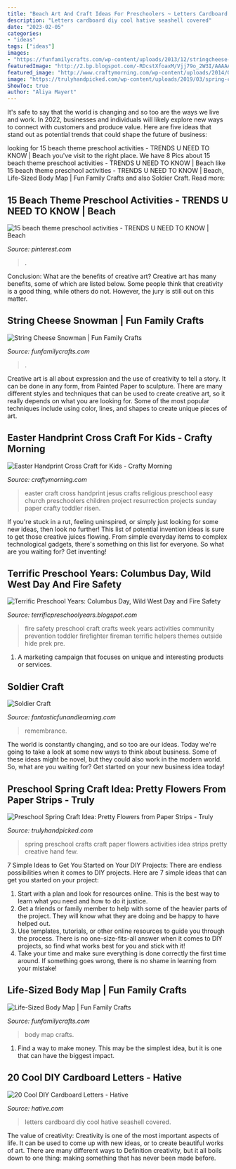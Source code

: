 ```yaml
---
title: "Beach Art And Craft Ideas For Preschoolers ~ Letters Cardboard Diy Cool Hative Seashell Covered"
description: "Letters cardboard diy cool hative seashell covered"
date: "2023-02-05"
categories:
- "ideas"
tags: ["ideas"]
images:
- "https://funfamilycrafts.com/wp-content/uploads/2013/12/stringcheese-snowman.jpg"
featuredImage: "http://2.bp.blogspot.com/-RDcstXfoaxM/Vjj79o_2W3I/AAAAAAAABrQ/cNAMAmOpBik/s1600/DSC00468.JPG"
featured_image: "http://www.craftymorning.com/wp-content/uploads/2014/03/jesus-cross-easter-craft.png"
image: "https://trulyhandpicked.com/wp-content/uploads/2019/03/spring-crafts-preschool-creative-art-ideas-creative-maxx-ideas-155176719084ngk.jpg"
ShowToc: true
author: "Aliya Mayert"
---
```



It's safe to say that the world is changing and so too are the ways we live and work. In 2022, businesses and individuals will likely explore new ways to connect with customers and produce value. Here are five ideas that stand out as potential trends that could shape the future of business:

	

		
looking for 15 beach theme preschool activities - TRENDS U NEED TO KNOW | Beach you've visit to the right place. We have 8 Pics about 15 beach theme preschool activities - TRENDS U NEED TO KNOW | Beach like 15 beach theme preschool activities - TRENDS U NEED TO KNOW | Beach, Life-Sized Body Map | Fun Family Crafts and also Soldier Craft. Read more:
		
    
## 15 Beach Theme Preschool Activities - TRENDS U NEED TO KNOW | Beach

<img loading=lazy src="https://i.pinimg.com/736x/6f/88/48/6f88482d1a4420fc8770981683e63cc2.jpg" onerror="this.onerror=null;this.src='https://tse4.mm.bing.net/th?id=OIP.Sf-vwBkKGfSnEMyJhWiEpQHaKQ&amp;pid=15.1';" alt="15 beach theme preschool activities - TRENDS U NEED TO KNOW | Beach">

_Source: pinterest.com_

>. 

	

Conclusion: What are the benefits of creative art?
Creative art has many benefits, some of which are listed below. Some people think that creativity is a good thing, while others do not. However, the jury is still out on this matter.

    
## String Cheese Snowman | Fun Family Crafts

<img loading=lazy src="https://funfamilycrafts.com/wp-content/uploads/2013/12/stringcheese-snowman.jpg" onerror="this.onerror=null;this.src='https://tse4.mm.bing.net/th?id=OIP.sWo_ONPh4Ace87D5OqdmwgHaLH&amp;pid=15.1';" alt="String Cheese Snowman | Fun Family Crafts">

_Source: funfamilycrafts.com_

>. 

	

Creative art is all about expression and the use of creativity to tell a story. It can be done in any form, from Painted Paper to sculpture. There are many different styles and techniques that can be used to create creative art, so it really depends on what you are looking for. Some of the most popular techniques include using color, lines, and shapes to create unique pieces of art.

    
## Easter Handprint Cross Craft For Kids - Crafty Morning

<img loading=lazy src="http://www.craftymorning.com/wp-content/uploads/2014/03/jesus-cross-easter-craft.png" onerror="this.onerror=null;this.src='https://tse4.mm.bing.net/th?id=OIP.QZjlBFlitxt8eyUN_C8uJwHaN9&amp;pid=15.1';" alt="Easter Handprint Cross Craft for Kids - Crafty Morning">

_Source: craftymorning.com_

>easter craft cross handprint jesus crafts religious preschool easy church preschoolers children project resurrection projects sunday paper crafty toddler risen. 

	

If you're stuck in a rut, feeling uninspired, or simply just looking for some new ideas, then look no further! This list of potential invention ideas is sure to get those creative juices flowing. From simple everyday items to complex technological gadgets, there's something on this list for everyone. So what are you waiting for? Get inventing!

    
## Terrific Preschool Years: Columbus Day, Wild West Day And Fire Safety

<img loading=lazy src="http://2.bp.blogspot.com/-RDcstXfoaxM/Vjj79o_2W3I/AAAAAAAABrQ/cNAMAmOpBik/s1600/DSC00468.JPG" onerror="this.onerror=null;this.src='https://tse1.mm.bing.net/th?id=OIP.BoSRLUdHD_dvleNFAD1LFwHaJ4&amp;pid=15.1';" alt="Terrific Preschool Years: Columbus Day, Wild West Day and Fire Safety">

_Source: terrificpreschoolyears.blogspot.com_

>fire safety preschool craft crafts week years activities community prevention toddler firefighter fireman terrific helpers themes outside hide prek pre. 

	

1. A marketing campaign that focuses on unique and interesting products or services.

    
## Soldier Craft

<img loading=lazy src="https://www.fantasticfunandlearning.com/wp-content/uploads/2012/11/Easy-Soldier-Craft.jpg" onerror="this.onerror=null;this.src='https://tse3.mm.bing.net/th?id=OIP.36_pzABY95f1HJZxUwMVtwHaKa&amp;pid=15.1';" alt="Soldier Craft">

_Source: fantasticfunandlearning.com_

>remembrance. 

	

The world is constantly changing, and so too are our ideas. Today we're going to take a look at some new ways to think about business. Some of these ideas might be novel, but they could also work in the modern world. So, what are you waiting for? Get started on your new business idea today!

    
## Preschool Spring Craft Idea: Pretty Flowers From Paper Strips - Truly

<img loading=lazy src="https://trulyhandpicked.com/wp-content/uploads/2019/03/spring-crafts-preschool-creative-art-ideas-creative-maxx-ideas-155176719084ngk.jpg" onerror="this.onerror=null;this.src='https://tse3.mm.bing.net/th?id=OIP.zPVK2-HgtX4V3H_qHjAztgHaNK&amp;pid=15.1';" alt="Preschool Spring Craft Idea: Pretty Flowers from Paper Strips - Truly">

_Source: trulyhandpicked.com_

>spring preschool crafts craft paper flowers activities idea strips pretty creative hand few. 

	

7 Simple Ideas to Get You Started on Your DIY Projects:
There are endless possibilities when it comes to DIY projects. Here are 7 simple ideas that can get you started on your project:
1. Start with a plan and look for resources online. This is the best way to learn what you need and how to do it justice.
2. Get a friends or family member to help with some of the heavier parts of the project. They will know what they are doing and be happy to have helped out.
3. Use templates, tutorials, or other online resources to guide you through the process. There is no one-size-fits-all answer when it comes to DIY projects, so find what works best for you and stick with it!
4. Take your time and make sure everything is done correctly the first time around. If something goes wrong, there is no shame in learning from your mistake!

    
## Life-Sized Body Map | Fun Family Crafts

<img loading=lazy src="https://funfamilycrafts.com/wp-content/uploads/2013/08/IMG_2149.jpg" onerror="this.onerror=null;this.src='https://tse2.mm.bing.net/th?id=OIP.gTmHu1WGy-Ftx72yM1BPcQHaLG&amp;pid=15.1';" alt="Life-Sized Body Map | Fun Family Crafts">

_Source: funfamilycrafts.com_

>body map crafts. 

	

1) Find a way to make money. This may be the simplest idea, but it is one that can have the biggest impact.

    
## 20 Cool DIY Cardboard Letters - Hative

<img loading=lazy src="https://hative.com/wp-content/uploads/2014/04/cardboard-letters/2-seashell-covered-letters.jpg" onerror="this.onerror=null;this.src='https://tse2.mm.bing.net/th?id=OIP.k7pNWmiuVcEo9NBX68LdcwHaKW&amp;pid=15.1';" alt="20 Cool DIY Cardboard Letters - Hative">

_Source: hative.com_

>letters cardboard diy cool hative seashell covered. 

	

The value of creativity:
Creativity is one of the most important aspects of life. It can be used to come up with new ideas, or to create beautiful works of art. There are many different ways to Definition creativity, but it all boils down to one thing: making something that has never been made before.

